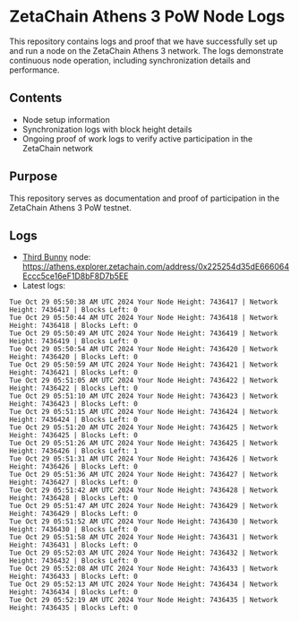 # ZetaChain Athens 3 PoW Node Logs
This repository contains logs and proof that we have successfully set up and run a node on the ZetaChain Athens 3 network. The logs demonstrate continuous node operation, including synchronization details and performance.

## Contents
- Node setup information
- Synchronization logs with block height details
- Ongoing proof of work logs to verify active participation in the ZetaChain network

## Purpose
This repository serves as documentation and proof of participation in the ZetaChain Athens 3 PoW testnet.

## Logs

- [Third Bunny](https://thirdbunny.xyz/) node: https://athens.explorer.zetachain.com/address/0x225254d35dE666064Eccc5ce16eF1D8bF8D7b5EE
- Latest logs:
```
Tue Oct 29 05:50:38 AM UTC 2024 Your Node Height: 7436417 | Network Height: 7436417 | Blocks Left: 0
Tue Oct 29 05:50:44 AM UTC 2024 Your Node Height: 7436418 | Network Height: 7436418 | Blocks Left: 0
Tue Oct 29 05:50:49 AM UTC 2024 Your Node Height: 7436419 | Network Height: 7436419 | Blocks Left: 0
Tue Oct 29 05:50:54 AM UTC 2024 Your Node Height: 7436420 | Network Height: 7436420 | Blocks Left: 0
Tue Oct 29 05:50:59 AM UTC 2024 Your Node Height: 7436421 | Network Height: 7436421 | Blocks Left: 0
Tue Oct 29 05:51:05 AM UTC 2024 Your Node Height: 7436422 | Network Height: 7436422 | Blocks Left: 0
Tue Oct 29 05:51:10 AM UTC 2024 Your Node Height: 7436423 | Network Height: 7436423 | Blocks Left: 0
Tue Oct 29 05:51:15 AM UTC 2024 Your Node Height: 7436424 | Network Height: 7436424 | Blocks Left: 0
Tue Oct 29 05:51:20 AM UTC 2024 Your Node Height: 7436425 | Network Height: 7436425 | Blocks Left: 0
Tue Oct 29 05:51:26 AM UTC 2024 Your Node Height: 7436425 | Network Height: 7436426 | Blocks Left: 1
Tue Oct 29 05:51:31 AM UTC 2024 Your Node Height: 7436426 | Network Height: 7436426 | Blocks Left: 0
Tue Oct 29 05:51:36 AM UTC 2024 Your Node Height: 7436427 | Network Height: 7436427 | Blocks Left: 0
Tue Oct 29 05:51:42 AM UTC 2024 Your Node Height: 7436428 | Network Height: 7436428 | Blocks Left: 0
Tue Oct 29 05:51:47 AM UTC 2024 Your Node Height: 7436429 | Network Height: 7436429 | Blocks Left: 0
Tue Oct 29 05:51:52 AM UTC 2024 Your Node Height: 7436430 | Network Height: 7436430 | Blocks Left: 0
Tue Oct 29 05:51:58 AM UTC 2024 Your Node Height: 7436431 | Network Height: 7436431 | Blocks Left: 0
Tue Oct 29 05:52:03 AM UTC 2024 Your Node Height: 7436432 | Network Height: 7436432 | Blocks Left: 0
Tue Oct 29 05:52:08 AM UTC 2024 Your Node Height: 7436433 | Network Height: 7436433 | Blocks Left: 0
Tue Oct 29 05:52:13 AM UTC 2024 Your Node Height: 7436434 | Network Height: 7436434 | Blocks Left: 0
Tue Oct 29 05:52:19 AM UTC 2024 Your Node Height: 7436435 | Network Height: 7436435 | Blocks Left: 0
```
